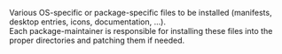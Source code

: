 Various OS-specific or package-specific files to be installed (manifests, desktop entries, icons, documentation, ...).  
Each package-maintainer is responsible for installing these files into the proper directories and patching them if needed.
